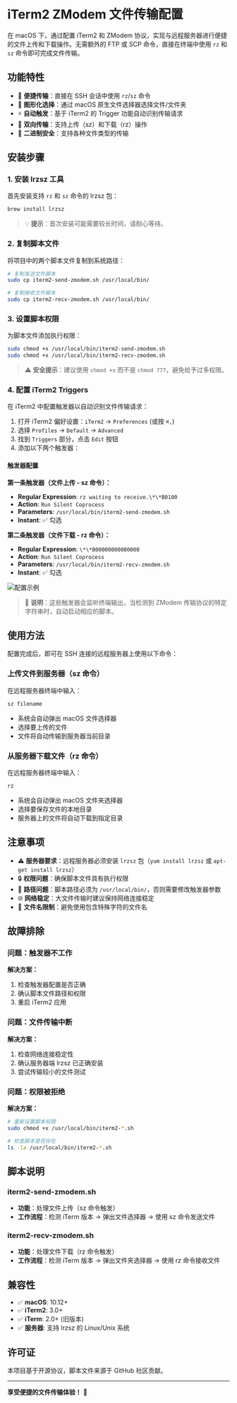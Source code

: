 # iTerm2 ZModem 文件传输配置

在 macOS 下，通过配置 iTerm2 和 ZModem 协议，实现与远程服务器进行便捷的文件上传和下载操作。无需额外的 FTP 或 SCP 命令，直接在终端中使用 `rz` 和 `sz` 命令即可完成文件传输。

## 功能特性

- 🚀 **便捷传输**：直接在 SSH 会话中使用 `rz`/`sz` 命令
- 📁 **图形化选择**：通过 macOS 原生文件选择器选择文件/文件夹
- ⚡ **自动触发**：基于 iTerm2 的 Trigger 功能自动识别传输请求
- 🔄 **双向传输**：支持上传（sz）和下载（rz）操作
- 💾 **二进制安全**：支持各种文件类型的传输

## 安装步骤

### 1. 安装 lrzsz 工具

首先安装支持 `rz` 和 `sz` 命令的 lrzsz 包：

```bash
brew install lrzsz
```

> 💡 **提示**：首次安装可能需要较长时间，请耐心等待。

### 2. 复制脚本文件

将项目中的两个脚本文件复制到系统路径：

```bash
# 复制发送文件脚本
sudo cp iterm2-send-zmodem.sh /usr/local/bin/

# 复制接收文件脚本
sudo cp iterm2-recv-zmodem.sh /usr/local/bin/
```

### 3. 设置脚本权限

为脚本文件添加执行权限：

```bash
sudo chmod +x /usr/local/bin/iterm2-send-zmodem.sh
sudo chmod +x /usr/local/bin/iterm2-recv-zmodem.sh
```

> ⚠️ **安全提示**：建议使用 `chmod +x` 而不是 `chmod 777`，避免给予过多权限。

### 4. 配置 iTerm2 Triggers

在 iTerm2 中配置触发器以自动识别文件传输请求：

1. 打开 iTerm2 偏好设置：`iTerm2` → `Preferences` (或按 `⌘,`)
2. 选择 `Profiles` → `Default` → `Advanced`
3. 找到 `Triggers` 部分，点击 `Edit` 按钮
4. 添加以下两个触发器：

#### 触发器配置

**第一条触发器（文件上传 - sz 命令）：**
- **Regular Expression**: `rz waiting to receive.\*\*B0100`
- **Action**: `Run Silent Coprocess`
- **Parameters**: `/usr/local/bin/iterm2-send-zmodem.sh`
- **Instant**: ✅ 勾选

**第二条触发器（文件下载 - rz 命令）：**
- **Regular Expression**: `\*\*B00000000000000`
- **Action**: `Run Silent Coprocess`
- **Parameters**: `/usr/local/bin/iterm2-recv-zmodem.sh`
- **Instant**: ✅ 勾选

![配置示例](imgs/01.png)

> 📝 **说明**：这些触发器会监听终端输出，当检测到 ZModem 传输协议的特定字符串时，自动启动相应的脚本。

## 使用方法

配置完成后，即可在 SSH 连接的远程服务器上使用以下命令：

### 上传文件到服务器（sz 命令）

在远程服务器终端中输入：

```bash
sz filename
```

- 系统会自动弹出 macOS 文件选择器
- 选择要上传的文件
- 文件将自动传输到服务器当前目录

### 从服务器下载文件（rz 命令）

在远程服务器终端中输入：

```bash
rz
```

- 系统会自动弹出 macOS 文件夹选择器
- 选择要保存文件的本地目录
- 服务器上的文件将自动下载到指定目录

## 注意事项

- ⚠️ **服务器要求**：远程服务器必须安装 `lrzsz` 包（`yum install lrzsz` 或 `apt-get install lrzsz`）
- 🔒 **权限问题**：确保脚本文件具有执行权限
- 📁 **路径问题**：脚本路径必须为 `/usr/local/bin/`，否则需要修改触发器参数
- 🌐 **网络稳定**：大文件传输时建议保持网络连接稳定
- 📝 **文件名限制**：避免使用包含特殊字符的文件名

## 故障排除

### 问题：触发器不工作

**解决方案：**
1. 检查触发器配置是否正确
2. 确认脚本文件路径和权限
3. 重启 iTerm2 应用

### 问题：文件传输中断

**解决方案：**
1. 检查网络连接稳定性
2. 确认服务器端 lrzsz 已正确安装
3. 尝试传输较小的文件测试

### 问题：权限被拒绝

**解决方案：**
```bash
# 重新设置脚本权限
sudo chmod +x /usr/local/bin/iterm2-*.sh

# 检查脚本是否存在
ls -la /usr/local/bin/iterm2-*.sh
```

## 脚本说明

### iterm2-send-zmodem.sh
- **功能**：处理文件上传（sz 命令触发）
- **工作流程**：检测 iTerm 版本 → 弹出文件选择器 → 使用 sz 命令发送文件

### iterm2-recv-zmodem.sh
- **功能**：处理文件下载（rz 命令触发）
- **工作流程**：检测 iTerm 版本 → 弹出文件夹选择器 → 使用 rz 命令接收文件

## 兼容性

- ✅ **macOS**: 10.12+ 
- ✅ **iTerm2**: 3.0+
- ✅ **iTerm**: 2.0+ (旧版本)
- ✅ **服务器**: 支持 lrzsz 的 Linux/Unix 系统

## 许可证

本项目基于开源协议，脚本文件来源于 GitHub 社区贡献。

---

**享受便捷的文件传输体验！** 🎉
